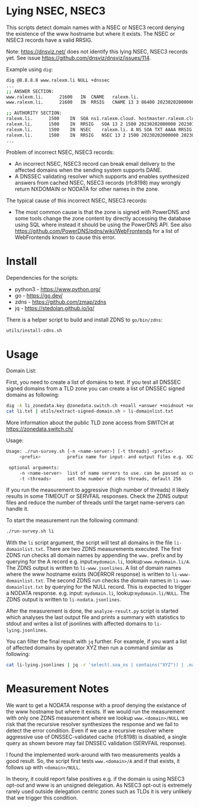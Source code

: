 Lying NSEC, NSEC3
=================

This scripts detect domain names with a NSEC or NSEC3 record denying the existence
of the www hostname but where it exists. The NSEC or NSEC3 records have a valid RRSIG.

Note: https://dnsviz.net/ does not identify this lying NSEC, NSEC3 records yet.
See issue https://github.com/dnsviz/dnsviz/issues/114.

Example using `dig`:

```bash
dig @8.8.8.8 www.ralexm.li NULL +dnssec
...
;; ANSWER SECTION:
www.ralexm.li.		21600	IN	CNAME	ralexm.li.
www.ralexm.li.		21600	IN	RRSIG	CNAME 13 3 86400 20230202000000 20230112000000 35571 ralexm.li. rR8o/Tnu9jEqz51uvE9/HmuSynn6b+zgDhxCndlUUrOPogWb+05gKKS/ 2mtKLBadA+iAJhNxHoJrfQnDgwGdtw==

;; AUTHORITY SECTION:
ralexm.li.		1500	IN	SOA	ns1.ralexm.cloud. hostmaster.ralexm.cloud. 2022112103 10800 3600 604800 3600
ralexm.li.		1500	IN	RRSIG	SOA 13 2 1500 20230202000000 20230112000000 35571 ralexm.li. dUeu9dRtyR7eTwsrFStSADO2YiiyluBuZ8ROUiUHyoiC3UMNAhZ86uwi jt2sgEa6jsZylfQUeg6lO4lND83gAA==
ralexm.li.		1500	IN	NSEC	ralexm.li. A NS SOA TXT AAAA RRSIG NSEC DNSKEY
ralexm.li.		1500	IN	RRSIG	NSEC 13 2 1500 20230202000000 20230112000000 35571 ralexm.li. yfinvzyxI1j1KpU2xmGeLKmI08f29uvgdGVd/+AmaW9L1NlXVRyPpw2c GyMhOT92ZY2hIi9S+Qgxv+x03pP5Rg==
...
```

Problem of incorrect NSEC, NSEC3 records:

 * An incorrect NSEC, NSEC3 record can break email delivery to the affected domains when the sending
   system supports DANE.
 * A DNSSEC validating resolver which supports and enables synthesized answers from cached NSEC,
   NSEC3 records (rfc8198) may wrongly return NXDOMAIN or NODATA for other names in the zone.

The typical cause of this incorrect NSEC, NSEC3 records:

 * The most common cause is that the zone is signed with PowerDNS and some tools change
   the zone content by directly accessing the database using SQL where instead it should be using
   the PowerDNS API. See also https://github.com/PowerDNS/pdns/wiki/WebFrontends for a list of 
   WebFrontends known to cause this error.


Install
=======

Dependencies for the scripts:

 * python3 - https://www.python.org/
 * go - https://go.dev/
 * zdns - https://github.com/zmap/zdns
 * jq - https://stedolan.github.io/jq/

There is a helper script to build and install ZDNS to `go/bin/zdns`:

```bash
utils/install-zdns.sh
```


Usage
=====

Domain List:

First, you need to create a list of domains to test. If you test all DNSSEC signed domains from a TLD zone
you can create a list of DNSSEC signed domains as following:

```bash
dig -k li_zonedata.key @zonedata.switch.ch +noall +answer +noidnout +onesoa AXFR li. > li.txt
cat li.txt | utils/extract-signed-domain.sh > li-domainlist.txt
```

More information about the public TLD zone access from SWITCH at https://zonedata.switch.ch/

Usage:

```bash
Usage: ./run-survey.sh [-n <name-server>] [-t threads] <prefix>
     <prefix>          prefix name for input- and output files e.g. XXX-domainlist.txt

 optional arguments:
     -n <name-server>  list of name servers to use. can be passed as comma-delimited string. optional port can be specified, default 1.1.1.1:53
     -t <threads>      set the number of zdns threads, default 256
```

If you run the measurement to aggressive (high number of threads) it likely results in some TIMEOUT or SERVFAIL responses.
Check the ZDNS output files and reduce the number of threads until the target name-servers can handle it.


To start the measurement run the following command:

```bash
./run-survey.sh li
```

With the `li` script argument, the script will test all domains in the file `li-domainlist.txt`.
There are two ZDNS measurements executed. The first ZDNS run checks all domain names by appending the `www.`
prefix and by querying for the A record e.g. input:`mydomain.li`, lookup:`www.mydomain.li/A`.
The ZDNS output is written to `li-www.jsonlines`. A list of domain names where the www hostname
exists (NOERROR response) is written to `li-www-domainlist.txt`.
The second ZDNS run checks the domain names in `li-www-domainlist.txt` by querying for the NULL record.
This is expected to trigger a NODATA response. e.g. input: `mydomain.li`, lookup:`mydomain.li/NULL`.
The ZDNS output is written to `li-nodata.jsonlines`.

After the measurement is done, the `analyze-result.py` script is started which analyses the last
output file and prints a summary with statistics to stdout and writes a list of jsonlines with 
affected domains to `li-lying.jsonlines`.

You can filter the final result with `jq` further. For example, if you want a list of affected
domains by operator XYZ then run a command similar as following:

```bash
cat li-lying.jsonlines | jq -r 'select(.soa_ns | contains("XYZ")) | .name' | sort > XYZ.txt
```


Measurement Notes
=================

We want to get a NODATA response with a proof denying the existance of the www hostname but where it
exists. If we would run the measurement with only one ZDNS measurement where we lookup  `www.<domain>/NULL` we risk
that the recursive resolver synthesizes the response and we fail to detect the error condition. Even if we use a
recursive resolver where aggressive use of DNSSEC-validated cache (rfc8198) is disabled, a single query as shown 
bevore may fail DNSSEC validation (SERVFAIL response).

I found the implemented work-around with two measurements yealds a good result. So, the script first tests
`www.<domain>/A` and if that exists, it follows up with `<domain>/NULL`.

In theory, it could report false positives e.g. if the domain is using NSEC3 opt-out and www is an unsigned delegation.
As NSEC3 opt-out is extremely rarely used outside delegation centric zones such as TLDs it is very unlikely that
we trigger this condition.


